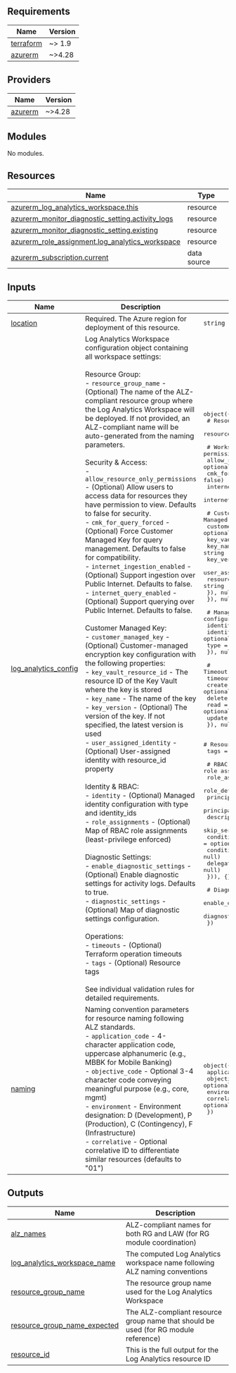 <!-- BEGIN_TF_DOCS -->
## Requirements

| Name | Version |
|------|---------|
| <a name="requirement_terraform"></a> [terraform](#requirement\_terraform) | ~> 1.9 |
| <a name="requirement_azurerm"></a> [azurerm](#requirement\_azurerm) | ~>4.28 |

## Providers

| Name | Version |
|------|---------|
| <a name="provider_azurerm"></a> [azurerm](#provider\_azurerm) | ~>4.28 |

## Modules

No modules.

## Resources

| Name | Type |
|------|------|
| [azurerm_log_analytics_workspace.this](https://registry.terraform.io/providers/hashicorp/azurerm/latest/docs/resources/log_analytics_workspace) | resource |
| [azurerm_monitor_diagnostic_setting.activity_logs](https://registry.terraform.io/providers/hashicorp/azurerm/latest/docs/resources/monitor_diagnostic_setting) | resource |
| [azurerm_monitor_diagnostic_setting.existing](https://registry.terraform.io/providers/hashicorp/azurerm/latest/docs/resources/monitor_diagnostic_setting) | resource |
| [azurerm_role_assignment.log_analytics_workspace](https://registry.terraform.io/providers/hashicorp/azurerm/latest/docs/resources/role_assignment) | resource |
| [azurerm_subscription.current](https://registry.terraform.io/providers/hashicorp/azurerm/latest/docs/data-sources/subscription) | data source |

## Inputs

| Name | Description | Type | Default | Required |
|------|-------------|------|---------|:--------:|
| <a name="input_location"></a> [location](#input\_location) | Required. The Azure region for deployment of this resource. | `string` | n/a | yes |
| <a name="input_log_analytics_config"></a> [log\_analytics\_config](#input\_log\_analytics\_config) | Log Analytics Workspace configuration object containing all workspace settings:<br/><br/>Resource Group:<br/>- `resource_group_name` - (Optional) The name of the ALZ-compliant resource group where the Log Analytics Workspace will be deployed. If not provided, an ALZ-compliant name will be auto-generated from the naming parameters.<br/><br/>Security & Access:<br/>- `allow_resource_only_permissions` - (Optional) Allow users to access data for resources they have permission to view. Defaults to false for security.<br/>- `cmk_for_query_forced` - (Optional) Force Customer Managed Key for query management. Defaults to false for compatibility.<br/>- `internet_ingestion_enabled` - (Optional) Support ingestion over Public Internet. Defaults to false.<br/>- `internet_query_enabled` - (Optional) Support querying over Public Internet. Defaults to false.<br/><br/>Customer Managed Key:<br/>- `customer_managed_key` - (Optional) Customer-managed encryption key configuration with the following properties:<br/>  - `key_vault_resource_id` - The resource ID of the Key Vault where the key is stored<br/>  - `key_name` - The name of the key<br/>  - `key_version` - (Optional) The version of the key. If not specified, the latest version is used<br/>  - `user_assigned_identity` - (Optional) User-assigned identity with resource\_id property<br/><br/>Identity & RBAC:<br/>- `identity` - (Optional) Managed identity configuration with type and identity\_ids<br/>- `role_assignments` - (Optional) Map of RBAC role assignments (least-privilege enforced)<br/><br/>Diagnostic Settings:<br/>- `enable_diagnostic_settings` - (Optional) Enable diagnostic settings for activity logs. Defaults to true.<br/>- `diagnostic_settings` - (Optional) Map of diagnostic settings configuration.<br/><br/>Operations:<br/>- `timeouts` - (Optional) Terraform operation timeouts<br/>- `tags` - (Optional) Resource tags<br/><br/>See individual validation rules for detailed requirements. | <pre>object({<br/>    # Resource Group configuration<br/>    resource_group_name = optional(string, null)<br/><br/>    # Workspace permissions and security<br/>    allow_resource_only_permissions = optional(bool, false)<br/>    cmk_for_query_forced            = optional(bool, false)<br/>    internet_ingestion_enabled      = optional(bool, false)<br/>    internet_query_enabled          = optional(bool, false)<br/><br/>    # Customer Managed Key configuration<br/>    customer_managed_key = optional(object({<br/>      key_vault_resource_id = string<br/>      key_name              = string<br/>      key_version           = optional(string, null)<br/>      user_assigned_identity = optional(object({<br/>        resource_id = string<br/>      }), null)<br/>    }), null)<br/><br/>    # Managed identity configuration<br/>    identity = optional(object({<br/>      identity_ids = optional(set(string))<br/>      type         = string<br/>    }), null)<br/><br/>    # Timeout configuration<br/>    timeouts = optional(object({<br/>      create = optional(string)<br/>      delete = optional(string)<br/>      read   = optional(string)<br/>      update = optional(string)<br/>    }), null)<br/><br/>    # Resource tags<br/>    tags = optional(map(string), null)<br/><br/>    # RBAC role assignments<br/>    role_assignments = optional(map(object({<br/>      role_definition_id_or_name             = string<br/>      principal_id                           = string<br/>      principal_type                         = string<br/>      description                            = optional(string, null)<br/>      skip_service_principal_aad_check       = optional(bool, false)<br/>      condition                              = optional(string, null)<br/>      condition_version                      = optional(string, null)<br/>      delegated_managed_identity_resource_id = optional(string, null)<br/>    })), {})<br/><br/>    # Diagnostic settings configuration<br/>    enable_diagnostic_settings = optional(bool, true)<br/>    diagnostic_settings        = optional(map(any), {})<br/>  })</pre> | n/a | yes |
| <a name="input_naming"></a> [naming](#input\_naming) | Naming convention parameters for resource naming following ALZ standards.<br/>- `application_code` - 4-character application code, uppercase alphanumeric (e.g., MBBK for Mobile Banking)<br/>- `objective_code` - Optional 3-4 character code conveying meaningful purpose (e.g., core, mgmt)<br/>- `environment` - Environment designation: D (Development), P (Production), C (Contingency), F (Infrastructure)<br/>- `correlative` - Optional correlative ID to differentiate similar resources (defaults to "01") | <pre>object({<br/>    application_code = string<br/>    objective_code   = optional(string, "")<br/>    environment      = string<br/>    correlative      = optional(string, "01")<br/>  })</pre> | n/a | yes |

## Outputs

| Name | Description |
|------|-------------|
| <a name="output_alz_names"></a> [alz\_names](#output\_alz\_names) | ALZ-compliant names for both RG and LAW (for RG module coordination) |
| <a name="output_log_analytics_workspace_name"></a> [log\_analytics\_workspace\_name](#output\_log\_analytics\_workspace\_name) | The computed Log Analytics workspace name following ALZ naming conventions |
| <a name="output_resource_group_name"></a> [resource\_group\_name](#output\_resource\_group\_name) | The resource group name used for the Log Analytics Workspace |
| <a name="output_resource_group_name_expected"></a> [resource\_group\_name\_expected](#output\_resource\_group\_name\_expected) | The ALZ-compliant resource group name that should be used (for RG module reference) |
| <a name="output_resource_id"></a> [resource\_id](#output\_resource\_id) | This is the full output for the Log Analytics resource ID |
<!-- END_TF_DOCS -->